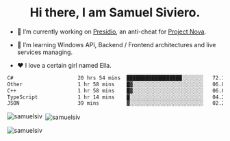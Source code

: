 <h1 align="center">Hi there, I am Samuel Siviero.</h1>

- 🔭 I’m currently working on [Presidio](https://presidio.ac), an anti-cheat for [Project Nova](https://discord.gg/novafn).

- 🌱 I’m learning Windows API, Backend / Frontend architectures and live services managing.

- ❤️ I love a certain girl named Ella.

<!--START_SECTION:waka-->

```txt
C#                     20 hrs 54 mins  ██████████████████░░░░░░░   72.13 %
Other                  1 hr 58 mins    █▓░░░░░░░░░░░░░░░░░░░░░░░   06.82 %
C++                    1 hr 58 mins    █▓░░░░░░░░░░░░░░░░░░░░░░░   06.82 %
TypeScript             1 hr 14 mins    █░░░░░░░░░░░░░░░░░░░░░░░░   04.26 %
JSON                   39 mins         ▓░░░░░░░░░░░░░░░░░░░░░░░░   02.28 %
```

<!--END_SECTION:waka-->

<p><img align="left" src="https://github-readme-stats.vercel.app/api/top-langs?username=samuelsiv&show_icons=true&locale=en&layout=compact&theme=radical" alt="samuelsiv" /></p>

<p>&nbsp;<img align="center" src="https://github-readme-stats.vercel.app/api?username=samuelsiv&show_icons=true&locale=en&theme=radical" alt="samuelsiv" /></p>
<p align="left"> <img src="https://komarev.com/ghpvc/?username=samuelsiv&label=Profile%20views&color=0e75b6&style=flat" alt="samuelsiv" /> </p>

